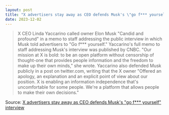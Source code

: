 ```yaml
---
layout: post
title: "X advertisers stay away as CEO defends Musk's \"go f*** yourself\" interview"
date: 2023-12-02
---
```


> X CEO Linda Yaccarino called owner Elon Musk "Candid and profound" in a
memo to staff addressing the public interview in which Musk told
advertisers to "Go f*** yourself." Yaccarino's full memo to staff
addressing Musk's interview was published by CNBC. "Our mission at X is
bold: to be an open platform without censorship of thought-one that
provides people information and the freedom to make up their own minds,"
she wrote. Yaccarino also defended Musk publicly in a post on twitter.com,
writing that the X owner "Offered an apology, an explanation and an
explicit point of view about our position. X is enabling an information
independence that's uncomfortable for some people. We're a platform that
allows people to make their own decisions."

Source: [X advertisers stay away as CEO defends Musk's "go f*** yourself"
interview](https://arstechnica.com/?p=1987808)

